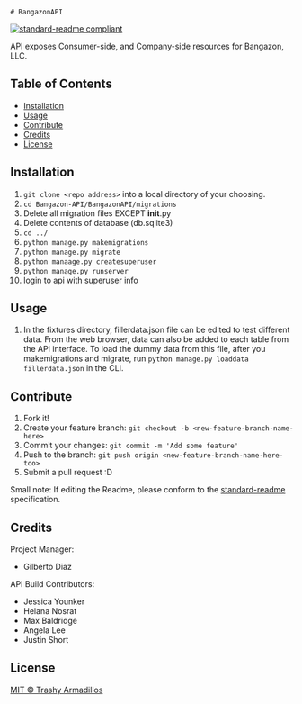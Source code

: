     # BangazonAPI
[![standard-readme compliant](https://img.shields.io/badge/readme%20style-standard-brightgreen.svg?style=flat-square)](https://github.com/RichardLitt/standard-readme)

API exposes Consumer-side, and Company-side resources for Bangazon, LLC.

## Table of Contents

- [Installation](#installation)
- [Usage](#usage)   
- [Contribute](#contribute)
- [Credits](#credits)
- [License](#license)

## Installation
1. ```git clone <repo address>``` into a local directory of your choosing.
2. ```cd Bangazon-API/BangazonAPI/migrations```
3. Delete all migration files EXCEPT __init__.py
4. Delete contents of database (db.sqlite3)
5. ```cd ../```
6. ```python manage.py makemigrations```
7. ```python manage.py migrate```
8. ```python manaage.py createsuperuser```
9. ```python manage.py runserver```
10. login to api with superuser info

## Usage
1. In the fixtures directory, fillerdata.json file can be edited to test different data. From the web browser, data can also be added to each table from the API interface. To load the dummy data from this file, after you makemigrations and migrate, run ```python manage.py loaddata fillerdata.json``` in the CLI.


## Contribute
1. Fork it!
2. Create your feature branch: 
```git checkout -b <new-feature-branch-name-here>```
3. Commit your changes: 
```git commit -m 'Add some feature'```
4. Push to the branch: 
```git push origin <new-feature-branch-name-here-too>```
5. Submit a pull request :D

Small note: If editing the Readme, please conform to the [standard-readme](https://github.com/RichardLitt/standard-readme) specification.

## Credits
Project Manager:
  - Gilberto Diaz

API Build Contributors:
  - Jessica Younker
  - Helana Nosrat
  - Max Baldridge
  - Angela Lee
  - Justin Short

## License
[MIT © Trashy Armadillos](./LICENSE)





